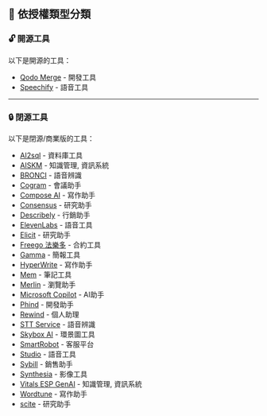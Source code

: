 ## 📜 依授權類型分類

<h3 id="opensource">🔓 開源工具</h3>

以下是開源的工具：

- [Qodo Merge](../../tools/application.md#qodo-merge) - 開發工具
- [Speechify](../../tools/application.md#speechify) - 語音工具

---

<h3 id="closedsource">🔒 閉源工具</h3>

以下是閉源/商業版的工具：

- [AI2sql](../../tools/application.md#ai2sql) - 資料庫工具
- [AISKM](../../tools/application.md#aiskm) - 知識管理, 資訊系統
- [BRONCI](../../tools/application.md#bronci) - 語音辨識
- [Cogram](../../tools/application.md#cogram) - 會議助手
- [Compose AI](../../tools/application.md#compose-ai) - 寫作助手
- [Consensus](../../tools/application.md#consensus) - 研究助手
- [Describely](../../tools/application.md#describely) - 行銷助手
- [ElevenLabs](../../tools/application.md#elevenlabs) - 語音工具
- [Elicit](../../tools/application.md#elicit) - 研究助手
- [Freego 法樂多](../../tools/application.md#freego) - 合約工具
- [Gamma](../../tools/application.md#gamma) - 簡報工具
- [HyperWrite](../../tools/application.md#hyperwrite) - 寫作助手
- [Mem](../../tools/application.md#mem) - 筆記工具
- [Merlin](../../tools/application.md#merlin) - 瀏覽助手
- [Microsoft Copilot](../../tools/application.md#microsoft-copilot) - AI助手
- [Phind](../../tools/application.md#phind) - 開發助手
- [Rewind](../../tools/application.md#rewind) - 個人助理
- [STT Service](../../tools/application.md#stt-service) - 語音辨識
- [Skybox AI](../../tools/application.md#skybox-ai) - 環景圖工具
- [SmartRobot](../../tools/application.md#smartrobot) - 客服平台
- [Studio](../../tools/application.md#studio) - 語音工具
- [Sybill](../../tools/application.md#sybill) - 銷售助手
- [Synthesia](../../tools/application.md#synthesia) - 影像工具
- [Vitals ESP GenAI](../../tools/application.md#vitals-esp-genai) - 知識管理, 資訊系統
- [Wordtune](../../tools/application.md#wordtune) - 寫作助手
- [scite](../../tools/application.md#scite) - 研究助手
